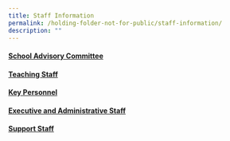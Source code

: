 ```yaml
---
title: Staff Information
permalink: /holding-folder-not-for-public/staff-information/
description: ""
---
```

#### [School Advisory Committee](/Staff-Information/School-Advisory-Committee/)

#### [Teaching Staff](/teaching-staff/Teaching-Staff/)

#### [Key Personnel](/Staff-Information/Key-Personnel/)

#### [Executive and Administrative Staff](/Staff-Information/Executive-and-Administrative-Staff/)

#### [Support Staff](/Staff-Information/Support-Staff/)